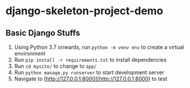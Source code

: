 # django-skeleton-project-demo

## Basic Django Stuffs
 1. Using Python 3.7 onwards, run `python -m venv env` to create a virtual environment
 2. Run `pip install -r requirements.txt` to install dependencies
 3. Run `cd mysite/` to change to `app/`
 3. Run `python manage.py runserver` to start development server
 4. Navigate to [http://127.0.0.1:8000](http://127.0.0.1:8000) to test
